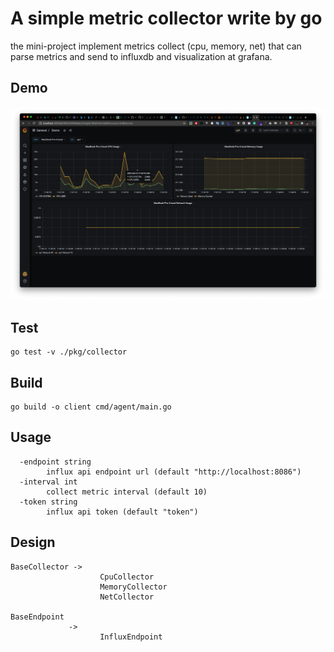 # A simple metric collector write by go

the mini-project implement metrics collect (cpu, memory, net) that can parse metrics and send to influxdb and visualization at grafana.

## Demo

![](./docs/demo.png)

## Test

```
go test -v ./pkg/collector
```

## Build

```
go build -o client cmd/agent/main.go
```

## Usage
```
  -endpoint string
        influx api endpoint url (default "http://localhost:8086")
  -interval int
        collect metric interval (default 10)
  -token string
        influx api token (default "token")
```

## Design

```
BaseCollector ->
					CpuCollector
				    MemoryCollector	
					NetCollector

BaseEndpoint
			 -> 	
					InfluxEndpoint
```

